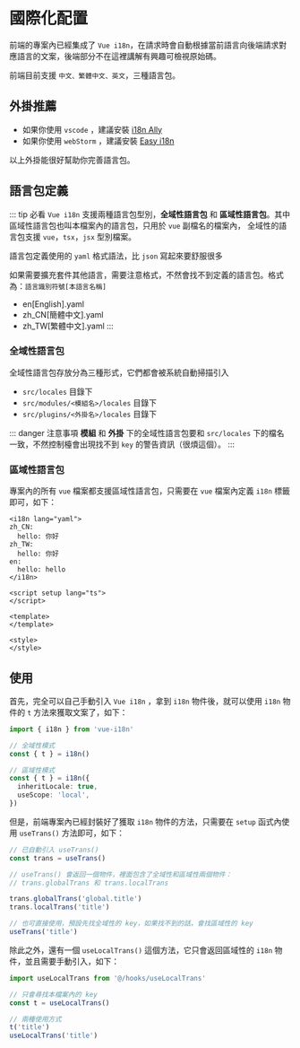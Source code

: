 # 國際化配置

前端的專案內已經集成了 `Vue i18n`，在請求時會自動根據當前語言向後端請求對應語言的文案，後端部分不在這裡講解有興趣可檢視原始碼。

前端目前支援 `中文、繁體中文、英文`，三種語言包。

## 外掛推薦

- 如果你使用 `vscode` ，建議安裝 [i18n Ally](https://marketplace.visualstudio.com/items?itemName=Lokalise.i18n-ally)
- 如果你使用 `webStorm` ，建議安裝 [Easy i18n](https://plugins.jetbrains.com/plugin/16316-easy-i18n)

以上外掛能很好幫助你完善語言包。

## 語言包定義

::: tip 必看
`Vue i18n` 支援兩種語言包型別，**全域性語言包** 和 **區域性語言包**。其中區域性語言包也叫本檔案內的語言包，只用於 `vue` 副檔名的檔案內，
全域性的語言包支援 `vue`，`tsx`，`jsx` 型別檔案。

語言包定義使用的 `yaml` 格式語法，比 `json` 寫起來要舒服很多

如果需要擴充套件其他語言，需要注意格式，不然會找不到定義的語言包。格式為：`語言識別符號[本語言名稱]`
- en[English].yaml
- zh_CN[簡體中文].yaml
- zh_TW[繁體中文].yaml
:::

### 全域性語言包
全域性語言包存放分為三種形式，它們都會被系統自動掃描引入
- `src/locales` 目錄下
- `src/modules/<模組名>/locales` 目錄下
- `src/plugins/<外掛名>/locales` 目錄下

::: danger 注意事項
**模組** 和 **外掛** 下的全域性語言包要和 `src/locales` 下的檔名一致，不然控制檯會出現找不到 `key` 的警告資訊（很煩這個）。 
:::

### 區域性語言包
專案內的所有 `vue` 檔案都支援區域性語言包，只需要在 `vue` 檔案內定義 `i18n` 標籤即可，如下：
```vue
<i18n lang="yaml">
zh_CN:
  hello: 你好
zh_TW:
  hello: 你好
en:
  hello: hello
</i18n>

<script setup lang="ts">
</script>

<template>
</template>

<style>
</style>
```

## 使用

首先，完全可以自己手動引入 `Vue i18n` ，拿到 `i18n` 物件後，就可以使用 `i18n` 物件的 `t` 方法來獲取文案了，如下：
```ts
import { i18n } from 'vue-i18n'

// 全域性模式
const { t } = i18n()

// 區域性模式
const { t } = i18n({
  inheritLocale: true,
  useScope: 'local',
})

```

但是，前端專案內已經封裝好了獲取 `i18n` 物件的方法，只需要在 `setup` 函式內使用 `useTrans()` 方法即可，如下：

```ts
// 已自動引入 useTrans()
const trans = useTrans()

// useTrans() 會返回一個物件，裡面包含了全域性和區域性兩個物件：
// trans.globalTrans 和 trans.localTrans

trans.globalTrans('global.title')
trans.localTrans('title')

// 也可直接使用，預設先找全域性的 key，如果找不到的話，會找區域性的 key
useTrans('title')
```

除此之外，還有一個 `useLocalTrans()` 這個方法，它只會返回區域性的 `i18n` 物件，並且需要手動引入，如下：
```ts
import useLocalTrans from '@/hooks/useLocalTrans'

// 只會尋找本檔案內的 key
const t = useLocalTrans()

// 兩種使用方式
t('title')
useLocalTrans('title')
```